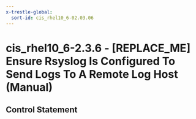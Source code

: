 ```yaml
---
x-trestle-global:
  sort-id: cis_rhel10_6-02.03.06
---
```


# cis_rhel10_6-2.3.6 - \[REPLACE_ME\] Ensure Rsyslog Is Configured To Send Logs To A Remote Log Host (Manual)

## Control Statement
